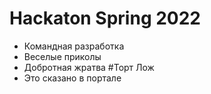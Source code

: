 # Hackaton Spring 2022
* Командная разработка
* Веселые приколы
* Добротная жратва
#Торт Лож
* Это сказано в портале